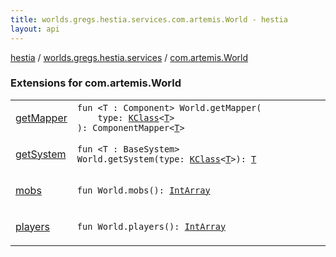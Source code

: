 ```yaml
---
title: worlds.gregs.hestia.services.com.artemis.World - hestia
layout: api
---
```


<div class='api-docs-breadcrumbs'><a href="../../index.html">hestia</a> / <a href="../index.html">worlds.gregs.hestia.services</a> / <a href="./index.html">com.artemis.World</a></div>

### Extensions for com.artemis.World

<table class="api-docs-table">
<tbody>
<tr>
<td markdown="1">

<a href="get-mapper.html">getMapper</a>


</td>
<td markdown="1">
<div class="signature"><code><span class="keyword">fun </span><span class="symbol">&lt;</span><span class="identifier">T</span>&nbsp;<span class="symbol">:</span>&nbsp;<span class="identifier">Component</span><span class="symbol">&gt;</span> <span class="identifier">World</span><span class="symbol">.</span><span class="identifier">getMapper</span><span class="symbol">(</span><br/>&nbsp;&nbsp;&nbsp;&nbsp;<span class="parameterName" id="worlds.gregs.hestia.services$getMapper(com.artemis.World, kotlin.reflect.KClass((worlds.gregs.hestia.services.getMapper.T)))/type">type</span><span class="symbol">:</span>&nbsp;<a href="https://kotlinlang.org/api/latest/jvm/stdlib/kotlin.reflect/-k-class/index.html"><span class="identifier">KClass</span></a><span class="symbol">&lt;</span><a href="get-mapper.html#T"><span class="identifier">T</span></a><span class="symbol">&gt;</span><br/><span class="symbol">)</span><span class="symbol">: </span><span class="identifier">ComponentMapper</span><span class="symbol">&lt;</span><a href="get-mapper.html#T"><span class="identifier">T</span></a><span class="symbol">&gt;</span></code></div>

</td>
</tr>
<tr>
<td markdown="1">

<a href="get-system.html">getSystem</a>


</td>
<td markdown="1">
<div class="signature"><code><span class="keyword">fun </span><span class="symbol">&lt;</span><span class="identifier">T</span>&nbsp;<span class="symbol">:</span>&nbsp;<span class="identifier">BaseSystem</span><span class="symbol">&gt;</span> <span class="identifier">World</span><span class="symbol">.</span><span class="identifier">getSystem</span><span class="symbol">(</span><span class="parameterName" id="worlds.gregs.hestia.services$getSystem(com.artemis.World, kotlin.reflect.KClass((worlds.gregs.hestia.services.getSystem.T)))/type">type</span><span class="symbol">:</span>&nbsp;<a href="https://kotlinlang.org/api/latest/jvm/stdlib/kotlin.reflect/-k-class/index.html"><span class="identifier">KClass</span></a><span class="symbol">&lt;</span><a href="get-system.html#T"><span class="identifier">T</span></a><span class="symbol">&gt;</span><span class="symbol">)</span><span class="symbol">: </span><a href="get-system.html#T"><span class="identifier">T</span></a></code></div>

</td>
</tr>
<tr>
<td markdown="1">

<a href="mobs.html">mobs</a>


</td>
<td markdown="1">
<div class="signature"><code><span class="keyword">fun </span><span class="identifier">World</span><span class="symbol">.</span><span class="identifier">mobs</span><span class="symbol">(</span><span class="symbol">)</span><span class="symbol">: </span><a href="https://kotlinlang.org/api/latest/jvm/stdlib/kotlin/-int-array/index.html"><span class="identifier">IntArray</span></a></code></div>

</td>
</tr>
<tr>
<td markdown="1">

<a href="players.html">players</a>


</td>
<td markdown="1">
<div class="signature"><code><span class="keyword">fun </span><span class="identifier">World</span><span class="symbol">.</span><span class="identifier">players</span><span class="symbol">(</span><span class="symbol">)</span><span class="symbol">: </span><a href="https://kotlinlang.org/api/latest/jvm/stdlib/kotlin/-int-array/index.html"><span class="identifier">IntArray</span></a></code></div>

</td>
</tr>
</tbody>
</table>

